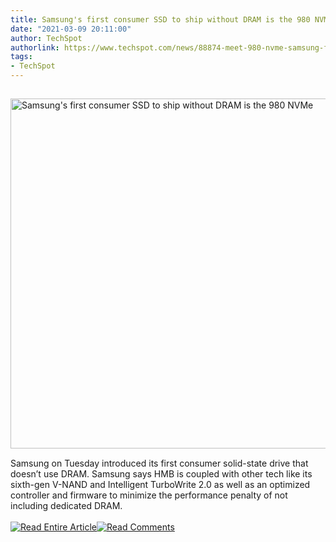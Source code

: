 ```yaml
---
title: Samsung's first consumer SSD to ship without DRAM is the 980 NVMe
date: "2021-03-09 20:11:00"
author: TechSpot
authorlink: https://www.techspot.com/news/88874-meet-980-nvme-samsung-first-consumer-ssd-ship.html
tags:
- TechSpot
---
```

<a href="https://www.techspot.com/news/88874-meet-980-nvme-samsung-first-consumer-ssd-ship.html" target="_blank"><img src="https://static.techspot.com/images2/news/ts3_thumbs/2021/03/2021-03-09-ts3_thumbs-8e0.jpg" width="800" height="560" style="padding: 15px 0" title="Samsung's first consumer SSD to ship without DRAM is the 980 NVMe" /></a><br />Samsung on Tuesday introduced its first consumer solid-state drive that doesn’t use DRAM. Samsung says HMB is coupled with other tech like its sixth-gen V-NAND and Intelligent TurboWrite 2.0 as well as an optimized controller and firmware to minimize the performance penalty of not including dedicated DRAM.<br /><br /><a href="https://www.techspot.com/news/88874-meet-980-nvme-samsung-first-consumer-ssd-ship.html"><img src="https://static.techspot.com/images/rss/rss_buttons_01.png" border="0" alt="Read Entire Article" /></a><a href="https://www.techspot.com/news/88874-meet-980-nvme-samsung-first-consumer-ssd-ship.html#comments"><img src="https://static.techspot.com/images/rss/rss_buttons_02.png" border="0" alt="Read Comments" /></a><br /><br />